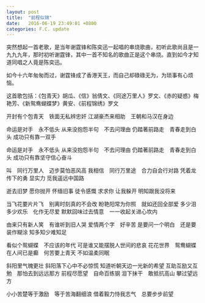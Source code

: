 ```yaml
---
layout: post
title:  "前程似锦"
date:   2016-06-19 23:49:01 +0800
categories: F.C. update
---
```

突然想起一首老歌，是当年谢霆锋和陈奕迅一起唱的串烧歌曲，初听此歌尚且是一九九九年，那时初听谢霆锋，其中一首不知名的歌曲正是这个串烧。直到如今才知道同唱之人竟是陈奕迅。

如今十六年匆匆而过，谢霆锋成了香港天王，而自己却碌碌无为，为琐事有心烦恼。

这首歌包括：《包青天》胡瓜、《信》翁倩文、《同途万里人》罗文、《赤的疑惑》梅艳芳、《新鸳鸯蝴蝶梦》黄安、《前程锦绣》罗文


开封有个包青天　铁面无私辨忠奸
江湖豪杰来相助　王朝和马汉在身边

命运是对手　永不低头
从来没抱怨半句　不去问理由
仍踏著前路走　青春走到白头
成功只有靠一双手

命运是对手　永不低头
从来没抱怨半句　不去问理由
仍踏著前路走　青春走到白头
成功只有靠坚守信心奋斗

叫　同行万里人　迈步莫怕恶风高
我相信　同行万里途　合力自会行对路
凭着龙传下的勇 显实力 觅我遥远中国路

逝去旧梦 愿你抛开 怀缅旧事 徒令感慨
求求你 让我躲开 明知跟我没将来

当飞花要片片飞　别离时刻真的不会改
盼艳阳常为你照　就如还回全部爱
多少泪　多少欢乐　化作无尽爱
默默回味过去情意　一一收起关进心坎内

由来只有新人笑　有谁听到旧人哭
爱情两个字　好辛苦
是要问一个明白　还是要装作糊涂
知多知少难知足

看似个鸳蝴蝶　不应该的年代
可是谁又能摆脱人世间的悲哀
花花世界　鸳鸯蝴蝶
在人间已是癫　何苦要上青天
不如温柔同眠

斜阳里气魄更壮
斜阳落下心中不必惊慌
知道听朝天边一光新的希望
互助互励又互勉　那怕去到远远那方
前程尽愿望　自命百练钢
泪下抹干　敢抵抗高山
攀过望远方

小小苦楚等于激励　等于苦海翻细浪
借着毅力恃我志气　总要步步前望